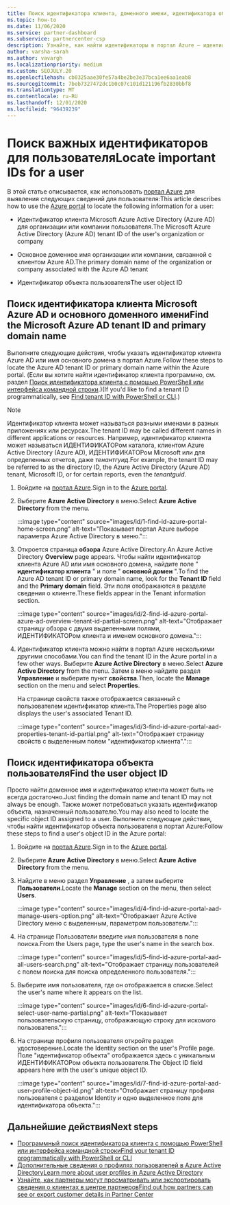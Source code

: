 ```yaml
---
title: Поиск идентификатора клиента, доменного имени, идентификатора объекта пользователя
ms.topic: how-to
ms.date: 11/06/2020
ms.service: partner-dashboard
ms.subservice: partnercenter-csp
description: Узнайте, как найти идентификаторы в портал Azure — идентификатор клиента Azure AD в Организации, доменное имя или идентификатор конкретного объекта пользователя. Для некоторых задач требуются эти сведения.
author: varsha-sarah
ms.author: vavargh
ms.localizationpriority: medium
ms.custom: SEOJULY.20
ms.openlocfilehash: cb0325aae30fe57a4be2be3e37bca1ee6aa1eab8
ms.sourcegitcommit: 7beb7327472dc1b0c07c101d121196fb2830bbf8
ms.translationtype: MT
ms.contentlocale: ru-RU
ms.lasthandoff: 12/01/2020
ms.locfileid: "96439239"
---
```

# <a name="locate-important-ids-for-a-user"></a><span data-ttu-id="abbe1-104">Поиск важных идентификаторов для пользователя</span><span class="sxs-lookup"><span data-stu-id="abbe1-104">Locate important IDs for a user</span></span>

<span data-ttu-id="abbe1-105">В этой статье описывается, как использовать [портал Azure](https://portal.azure.com/) для выявления следующих сведений для пользователя:</span><span class="sxs-lookup"><span data-stu-id="abbe1-105">This article describes how to use the [Azure portal](https://portal.azure.com/) to locate the following information for a user:</span></span>

- <span data-ttu-id="abbe1-106">Идентификатор клиента Microsoft Azure Active Directory (Azure AD) для организации или компании пользователя.</span><span class="sxs-lookup"><span data-stu-id="abbe1-106">The Microsoft Azure Active Directory (Azure AD) tenant ID of the user's organization or company</span></span>

- <span data-ttu-id="abbe1-107">Основное доменное имя организации или компании, связанной с клиентом Azure AD.</span><span class="sxs-lookup"><span data-stu-id="abbe1-107">The primary domain name of the organization or company associated with the Azure AD tenant</span></span>

- <span data-ttu-id="abbe1-108">Идентификатор объекта пользователя</span><span class="sxs-lookup"><span data-stu-id="abbe1-108">The user object ID</span></span>

## <a name="find-the-microsoft-azure-ad-tenant-id-and-primary-domain-name"></a><span data-ttu-id="abbe1-109">Поиск идентификатора клиента Microsoft Azure AD и основного доменного имени</span><span class="sxs-lookup"><span data-stu-id="abbe1-109">Find the Microsoft Azure AD tenant ID and primary domain name</span></span>

<span data-ttu-id="abbe1-110">Выполните следующие действия, чтобы указать идентификатор клиента Azure AD или имя основного домена в портал Azure.</span><span class="sxs-lookup"><span data-stu-id="abbe1-110">Follow these steps to locate the Azure AD tenant ID or primary domain name within the Azure portal.</span></span> <span data-ttu-id="abbe1-111">(Если вы хотите найти идентификатор клиента программно, см. раздел [Поиск идентификатора клиента с помощью PowerShell или интерфейса командной строки](/azure/active-directory/fundamentals/active-directory-how-to-find-tenant.md#find-tenant-id-with-powershell).)</span><span class="sxs-lookup"><span data-stu-id="abbe1-111">(If you'd like to find a tenant ID programmatically, see [Find tenant ID with PowerShell or CLI](/azure/active-directory/fundamentals/active-directory-how-to-find-tenant.md#find-tenant-id-with-powershell).)</span></span>

> [!NOTE]
> <span data-ttu-id="abbe1-112">Идентификатор клиента может называться разными именами в разных приложениях или ресурсах.</span><span class="sxs-lookup"><span data-stu-id="abbe1-112">The tenant ID may be called different names in different applications or resources.</span></span> <span data-ttu-id="abbe1-113">Например, идентификатор клиента может называться ИДЕНТИФИКАТОРом каталога, клиентом Azure Active Directory (Azure AD), ИДЕНТИФИКАТОРом Microsoft или для определенных отчетов, даже *тенантгуид*.</span><span class="sxs-lookup"><span data-stu-id="abbe1-113">For example, the tenant ID may be referred to as the directory ID, the Azure Active Directory (Azure AD) tenant, Microsoft ID, or for certain reports, even the *tenantguid*.</span></span>

1. <span data-ttu-id="abbe1-114">Войдите на [портал Azure](https://portal.azure.com/).</span><span class="sxs-lookup"><span data-stu-id="abbe1-114">Sign in to the [Azure portal](https://portal.azure.com/).</span></span>

2. <span data-ttu-id="abbe1-115">Выберите **Azure Active Directory** в меню.</span><span class="sxs-lookup"><span data-stu-id="abbe1-115">Select **Azure Active Directory** from the menu.</span></span>

   :::image type="content" source="images/id/1-find-id-azure-portal-home-screen.png" alt-text="Показывает портал Azure выборе параметра Azure Active Directory в меню.":::

3. <span data-ttu-id="abbe1-117">Откроется страница **обзора** Azure Active Directory.</span><span class="sxs-lookup"><span data-stu-id="abbe1-117">An Azure Active Directory **Overview** page appears.</span></span> <span data-ttu-id="abbe1-118">Чтобы найти идентификатор клиента Azure AD или имя основного домена, найдите поле " **идентификатор клиента** " и поле " **основной домен** ".</span><span class="sxs-lookup"><span data-stu-id="abbe1-118">To find the Azure AD tenant ID or primary domain name, look for the **Tenant ID** field and the **Primary domain** field.</span></span> <span data-ttu-id="abbe1-119">Эти поля отображаются в разделе сведения о клиенте.</span><span class="sxs-lookup"><span data-stu-id="abbe1-119">These fields appear in the Tenant information section.</span></span>

   :::image type="content" source="images/id/2-find-id-azure-portal-azure-ad-overview-tenant-id-partial-screen.png" alt-text="Отображает страницу обзора с двумя выделенными полями, ИДЕНТИФИКАТОРом клиента и именем основного домена.":::

4. <span data-ttu-id="abbe1-121">Идентификатор клиента можно найти в портал Azure несколькими другими способами.</span><span class="sxs-lookup"><span data-stu-id="abbe1-121">You can find the tenant ID in the Azure portal in a few other ways.</span></span> <span data-ttu-id="abbe1-122">Выберите **Azure Active Directory** в меню.</span><span class="sxs-lookup"><span data-stu-id="abbe1-122">Select **Azure Active Directory** from the menu.</span></span> <span data-ttu-id="abbe1-123">Затем в меню найдите раздел **Управление** и выберите пункт **свойства**.</span><span class="sxs-lookup"><span data-stu-id="abbe1-123">Then, locate the **Manage** section on the menu and select **Properties**.</span></span>

   <span data-ttu-id="abbe1-124">На странице свойств также отображается связанный с пользователем идентификатор клиента.</span><span class="sxs-lookup"><span data-stu-id="abbe1-124">The Properties page also displays the user's associated Tenant ID.</span></span>

   :::image type="content" source="images/id/3-find-id-azure-portal-aad-properties-tenant-id-partial.png" alt-text="Отображает страницу свойств с выделенным полем &quot;идентификатор клиента&quot;.":::

## <a name="find-the-user-object-id"></a><span data-ttu-id="abbe1-126">Поиск идентификатора объекта пользователя</span><span class="sxs-lookup"><span data-stu-id="abbe1-126">Find the user object ID</span></span>

<span data-ttu-id="abbe1-127">Просто найти доменное имя и идентификатор клиента может быть не всегда достаточно.</span><span class="sxs-lookup"><span data-stu-id="abbe1-127">Just finding the domain name and tenant ID may not always be enough.</span></span> <span data-ttu-id="abbe1-128">Также может потребоваться указать идентификатор объекта, назначенный пользователю.</span><span class="sxs-lookup"><span data-stu-id="abbe1-128">You may also need to locate the specific object ID assigned to a user.</span></span> <span data-ttu-id="abbe1-129">Выполните следующие действия, чтобы найти идентификатор объекта пользователя в портал Azure:</span><span class="sxs-lookup"><span data-stu-id="abbe1-129">Follow these steps to find a user's object ID in the Azure portal:</span></span>

1. <span data-ttu-id="abbe1-130">Войдите на [портал Azure](https://portal.azure.com/).</span><span class="sxs-lookup"><span data-stu-id="abbe1-130">Sign in to the [Azure portal](https://portal.azure.com/).</span></span>

2. <span data-ttu-id="abbe1-131">Выберите **Azure Active Directory** в меню.</span><span class="sxs-lookup"><span data-stu-id="abbe1-131">Select **Azure Active Directory** from the menu.</span></span>

3. <span data-ttu-id="abbe1-132">Найдите в меню раздел **Управление** , а затем выберите **Пользователи**.</span><span class="sxs-lookup"><span data-stu-id="abbe1-132">Locate the **Manage** section on the menu, then select **Users**.</span></span>

      :::image type="content" source="images/id/4-find-id-azure-portal-aad-manage-users-option.png" alt-text="Отображает Azure Active Directory меню с выделенным, параметром пользователи.":::

4. <span data-ttu-id="abbe1-134">На странице Пользователи введите имя пользователя в поле поиска.</span><span class="sxs-lookup"><span data-stu-id="abbe1-134">From the Users page, type the user's name in the search box.</span></span>

      :::image type="content" source="images/id/5-find-id-azure-portal-aad-all-users-search.png" alt-text="Отображает страницу пользователей с полем поиска для поиска определенного пользователя.":::

5. <span data-ttu-id="abbe1-136">Выберите имя пользователя, где он отображается в списке.</span><span class="sxs-lookup"><span data-stu-id="abbe1-136">Select the user's name where it appears on the list.</span></span>  

      :::image type="content" source="images/id/6-find-id-azure-portal-select-user-name-partial.png" alt-text="Показывает пользовательскую страницу, отображающую строку для искомого пользователя.":::

6. <span data-ttu-id="abbe1-138">На странице профиля пользователя откройте раздел удостоверение.</span><span class="sxs-lookup"><span data-stu-id="abbe1-138">Locate the Identity section on the user's Profile page.</span></span> <span data-ttu-id="abbe1-139">Поле "идентификатор объекта" отображается здесь с уникальным ИДЕНТИФИКАТОРом объекта пользователя.</span><span class="sxs-lookup"><span data-stu-id="abbe1-139">The Object ID field appears here with the user's unique object ID.</span></span>

      :::image type="content" source="images/id/7-find-id-azure-portal-aad-user-profile-object-id.png" alt-text="Отображает страницу профиля пользователя с разделом Identity и одно выделенное поле для идентификатора объекта.":::

## <a name="next-steps"></a><span data-ttu-id="abbe1-141">Дальнейшие действия</span><span class="sxs-lookup"><span data-stu-id="abbe1-141">Next steps</span></span>

- [<span data-ttu-id="abbe1-142">Программный поиск идентификатора клиента с помощью PowerShell или интерфейса командной строки</span><span class="sxs-lookup"><span data-stu-id="abbe1-142">Find your tenant ID programmatically with PowerShell or CLI</span></span>](/azure/active-directory/fundamentals/active-directory-how-to-find-tenant)
- [<span data-ttu-id="abbe1-143">Дополнительные сведения о профилях пользователей в Azure Active Directory</span><span class="sxs-lookup"><span data-stu-id="abbe1-143">Learn more about user profiles in Azure Active Directory</span></span>](/azure/active-directory/fundamentals/active-directory-users-profile-azure-portal)
- [<span data-ttu-id="abbe1-144">Узнайте, как партнеры могут просматривать или экспортировать сведения о клиентах в центре партнеров</span><span class="sxs-lookup"><span data-stu-id="abbe1-144">Find out how partners can see or export customer details in Partner Center</span></span>](see-your-customer-list.md)

